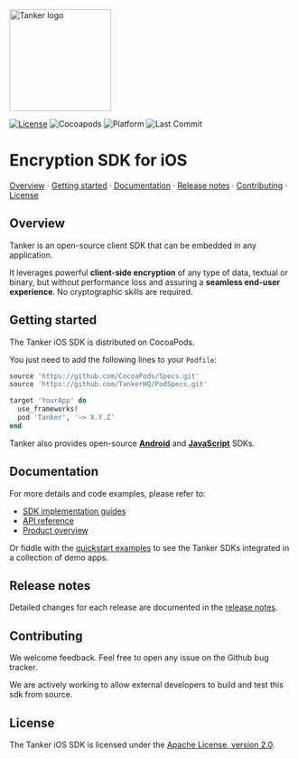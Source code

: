 [cocoapods-badge]: https://img.shields.io/static/v1.svg?label=Cocoapods&message=compatible&color=brightgreen
[last-commit-badge]: https://img.shields.io/github/last-commit/TankerHQ/sdk-ios.svg?label=Last%20commit&logo=github
[license-badge]: https://img.shields.io/badge/License-Apache%202.0-blue.svg
[license-link]: https://opensource.org/licenses/Apache-2.0
[platform-badge]: https://img.shields.io/static/v1.svg?label=Platform&message=ios&color=lightgrey

<img src="https://tanker.io/images/github-logo.png" alt="Tanker logo" width="180" />

[![License][license-badge]][license-link]
![Cocoapods][cocoapods-badge]
![Platform][platform-badge]
![Last Commit][last-commit-badge]

# Encryption SDK for iOS

[Overview](#overview) · [Getting started](#getting-started) · [Documentation](#documentation) · [Release notes](#release-notes) · [Contributing](#contributing) · [License](#license)

## Overview

Tanker is an open-source client SDK that can be embedded in any application.

It leverages powerful **client-side encryption** of any type of data, textual or binary, but without performance loss and assuring a **seamless end-user experience**. No cryptographic skills are required.

## Getting started

The Tanker iOS SDK is distributed on CocoaPods.

You just need to add the following lines to your `Podfile`:

```ruby
source 'https://github.com/CocoaPods/Specs.git'
source 'https://github.com/TankerHQ/PodSpecs.git'

target 'YourApp' do
  use_frameworks!
  pod 'Tanker', '~> X.Y.Z'
end
```

Tanker also provides open-source **[Android](https://github.com/TankerHQ/sdk-android)** and **[JavaScript](https://github.com/TankerHQ/sdk-js)** SDKs.

## Documentation

For more details and code examples, please refer to:

* [SDK implementation guides](https://docs.tanker.io/latest/#how_to_guides)
* [API reference](https://docs.tanker.io/latest/api/core/ios/)
* [Product overview](https://tanker.io/)

Or fiddle with the [quickstart examples](https://github.com/TankerHQ/quickstart-examples) to see the Tanker SDKs integrated in a collection of demo apps.

## Release notes

Detailed changes for each release are documented in the [release notes](https://github.com/TankerHQ/sdk-ios/releases).

## Contributing

We welcome feedback. Feel free to open any issue on the Github bug tracker.

We are actively working to allow external developers to build and test this sdk from source.

## License

The Tanker iOS SDK is licensed under the [Apache License, version 2.0](http://www.apache.org/licenses/LICENSE-2.0).
